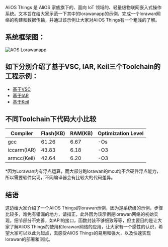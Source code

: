 AliOS Things 是 AliOS 家族旗下的、面向 IoT 领域的、轻量级物联网嵌入式操作系统。文本旨在给大家示范一下其中的lorawanapp的示例，完成一个lorawan网络的构建和数据传输，并通过该示例让大家对AliOS Things有一个粗浅的了解。

## 系统框架图：
![AOS Lorawanapp](https://img.alicdn.com/tfs/TB1QY3.mZLJ8KJjy0FnXXcFDpXa-1127-399.png)

## 如下分别介绍了基于VSC, IAR, Keil三个Toolchain的工程示例：
- [基于VSC](https://github.com/alibaba/AliOS-Things/wiki/AliOS-Things-lorawanapp-@VSC)
- [基于IAR](https://github.com/alibaba/AliOS-Things/wiki/AliOS-Things-lorawanapp(IAR))
- [基于Keil](https://github.com/alibaba/AliOS-Things/wiki/AliOS-Things-lorawanapp(Keil))

## 不同Toolchain下代码大小比较
   |    Compiler    | Flash(KB) | RAM(KB) | Optimization Level |
   | -------------- | --------- | ------- | ------------------ |
   | gcc            |  61.26    | 6.67    | -Os                |
   | iccarm(IAR)    |  43.83    | 6.18    | -O3                |
   | armcc(Keil)    |  42.64    | 6.20    | -O3                |


*因为Lorawan内有浮点运算，而大部分跑lorawan的mcu均不含硬件浮点能力，所以需要软件实现，不同编译器会有比较大的代码差异。

## 结语

这边给大家介绍了一个AliOS Things的lorawan示例，因为是系统级的示例，步骤比较多，难免有错漏的地方，请指正，此外因为该示例是lorawan网络的初始实现，细节部分不完善，如API的接口，函数封装不够细致等等，但主要目的是让大家了解AliOS Things的使用和lorawan网络的应用，让大家有一个感性的认识，希望大家可以以此为起点，去感受AliOS Things的易用和强大，以及快速实现lorawan的部署和测试。